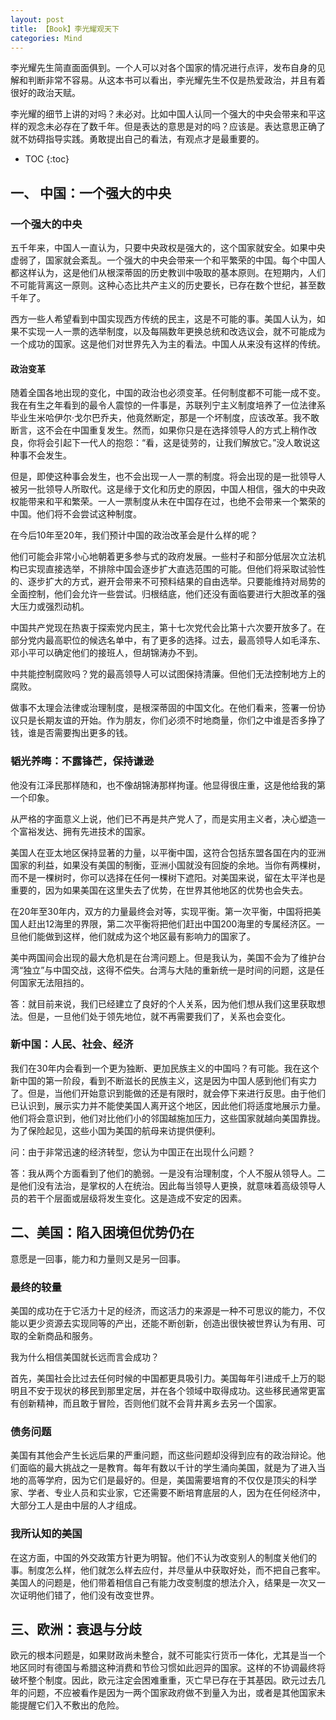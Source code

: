 ```yaml
---
layout: post
title: 【Book】李光耀观天下
categories: Mind
---
```


李光耀先生简直面面俱到。一个人可以对各个国家的情况进行点评，发布自身的见解和判断非常不容易。从这本书可以看出，李光耀先生不仅是热爱政治，并且有着很好的政治天赋。

李光耀的细节上讲的对吗？未必对。比如中国人认同一个强大的中央会带来和平这样的观念未必存在了数千年。但是表达的意思是对的吗？应该是。表达意思正确了就不妨碍指导实践。勇敢提出自己的看法，有观点才是最重要的。


* TOC
{:toc}

## 一、 中国：一个强大的中央

### 一个强大的中央

五千年来，中国人一直认为，只要中央政权是强大的，这个国家就安全。如果中央虚弱了，国家就会紊乱。一个强大的中央会带来一个和平繁荣的中国。每个中国人都这样认为，这是他们从根深蒂固的历史教训中吸取的基本原则。在短期内，人们不可能背离这一原则。这种心态比共产主义的历史要长，已存在数个世纪，甚至数千年了。

西方一些人希望看到中国实现西方传统的民主，这是不可能的事。美国人认为，如果不实现一人一票的选举制度，以及每隔数年更换总统和改选议会，就不可能成为一个成功的国家。这是他们对世界先入为主的看法。中国人从来没有这样的传统。

#### 政治变革

随着全国各地出现的变化，中国的政治也必须变革。任何制度都不可能一成不变。我在有生之年看到的最令人震惊的一件事是，苏联列宁主义制度培养了一位法律系毕业生米哈伊尔·戈尔巴乔夫，他竟然断定，那是一个坏制度，应该改革。我不敢断言，这不会在中国重复发生。然而，如果你只是在选择领导人的方式上稍作改良，你将会引起下一代人的抱怨：“看，这是徒劳的，让我们解放它。”没人敢说这种事不会发生。

但是，即使这种事会发生，也不会出现一人一票的制度。将会出现的是一批领导人被另一批领导人所取代。这是缘于文化和历史的原因，中国人相信，强大的中央政权能带来和平和繁荣。一人一票制度从未在中国存在过，也绝不会带来一个繁荣的中国。他们将不会尝试这种制度。

在今后10年至20年，我们预计中国的政治改革会是什么样的呢？

他们可能会非常小心地朝着更多参与式的政府发展。一些村子和部分低层次立法机构已实现直接选举，不排除中国会逐步扩大直选范围的可能。但他们将采取试验性的、逐步扩大的方式，避开会带来不可预料结果的自由选举。只要能维持对局势的全面控制，他们会允许一些尝试。归根结底，他们还没有面临要进行大胆改革的强大压力或强烈动机。

中国共产党现在热衷于探索党内民主，第十七次党代会比第十六次要开放多了。在部分党内最高职位的候选名单中，有了更多的选择。过去，最高领导人如毛泽东、邓小平可以确定他们的接班人，但胡锦涛办不到。

中共能控制腐败吗？党的最高领导人可以试图保持清廉。但他们无法控制地方上的腐败。

做事不太理会法律或治理制度，是根深蒂固的中国文化。在他们看来，签署一份协议只是长期友谊的开始。作为朋友，你们必须不时地商量，你们之中谁是否多挣了钱，谁是否需要掏出更多的钱。

### 韬光养晦：不露锋芒，保持谦逊

他没有江泽民那样随和，也不像胡锦涛那样拘谨。他显得很庄重，这是他给我的第一个印象。

从严格的字面意义上说，他们已不再是共产党人了，而是实用主义者，决心塑造一个富裕发达、拥有先进技术的国家。

美国人在亚太地区保持显著的力量，以平衡中国，这符合包括东盟各国在内的亚洲国家的利益，如果没有美国的制衡，亚洲小国就没有回旋的余地。当你有两棵树，而不是一棵树时，你可以选择在任何一棵树下遮阳。对美国来说，留在太平洋也是重要的，因为如果美国在这里失去了优势，在世界其他地区的优势也会失去。

在20年至30年内，双方的力量最终会对等，实现平衡。第一次平衡，中国将把美国人赶出12海里的界限，第二次平衡将把他们赶出中国200海里的专属经济区。一旦他们能做到这样，他们就成为这个地区最有影响力的国家了。

美中两国间会出现的最大危机是在台湾问题上。但是我认为，美国不会为了维护台湾“独立”与中国交战，这得不偿失。台湾与大陆的重新统一是时间的问题，这是任何国家无法阻挡的。

答：就目前来说，我们已经建立了良好的个人关系，因为他们想从我们这里获取想法。但是，一旦他们处于领先地位，就不再需要我们了，关系也会变化。

### 新中国：人民、社会、经济

我们在30年内会看到一个更为独断、更加民族主义的中国吗？有可能。我在这个新中国的第一阶段，看到不断滋长的民族主义，这是因为中国人感到他们有实力了。但是，当他们开始意识到能做的还是有限时，就会停下来进行反思。由于他们已认识到，展示实力并不能使美国人离开这个地区，因此他们将适度地展示力量。他们将会意识到，他们对比他们小的邻国越施加压力，这些国家就越向美国靠拢。为了保险起见，这些小国为美国的航母来访提供便利。

问：由于非常迅速的经济转型，您认为中国正在出现什么问题？

答：我从两个方面看到了他们的脆弱。一是没有治理制度，个人不服从领导人。二是他们没有法治，是掌权的人在统治。因此每当领导人更换，就意味着高级领导人员的若干个层面或层级将发生变化。这是造成不安定的因素。

## 二、美国：陷入困境但优势仍在

意愿是一回事，能力和力量则又是另一回事。

### 最终的较量

美国的成功在于它活力十足的经济，而这活力的来源是一种不可思议的能力，不仅能以更少资源去实现同等的产出，还能不断创新，创造出很快被世界认为有用、可取的全新商品和服务。

我为什么相信美国就长远而言会成功？

首先，美国社会比过去任何时候的中国都更具吸引力。美国每年引进成千上万的聪明且不安于现状的移民到那里定居，并在各个领域中取得成功。这些移民通常更富有创新精神，而且敢于冒险，否则他们就不会背井离乡去另一个国家。

### 债务问题

美国有其他会产生长远后果的严重问题，而这些问题却没得到应有的政治辩论。他们面临的最大挑战之一是教育。每年有数以千计的学生涌向美国，就是为了进入当地的高等学府，因为它们是最好的。但是，美国需要培育的不仅仅是顶尖的科学家、学者、专业人员和实业家，它还需要不断培育底层的人，因为在任何经济中，大部分工人是由中层的人才组成。

### 我所认知的美国

在这方面，中国的外交政策方针更为明智。他们不认为改变别人的制度关他们的事。制度怎么样，他们就怎么样去应付，并尽量从中获取好处，而不把自己套牢。美国人的问题是，他们带着相信自己有能力改变制度的想法介入，结果是一次又一次证明他们错了，他们没有改变世界。

## 三、欧洲：衰退与分歧

欧元的根本问题是，如果财政尚未整合，就不可能实行货币一体化，尤其是当一个地区同时有德国与希腊这种消费和节俭习惯如此迥异的国家。这样的不协调最终将破坏整个制度。因此，欧元注定会困难重重，灭亡早已存在于其基因。欧元过去几年的问题，不应被看作是因为一两个国家政府做不到量入为出，或者是其他国家未能提醒它们入不敷出的危险。